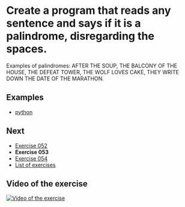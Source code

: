 # Create a program that reads any sentence and says if it is a palindrome, disregarding the spaces.

Examples of palindromes: AFTER THE SOUP, THE BALCONY OF THE HOUSE, THE DEFEAT TOWER, THE WOLF LOVES CAKE, THEY WRITE DOWN THE DATE OF THE MARATHON.

## Examples

- [python](python)

## Next

- [Exercise 052](../052)
- **Exercise 053**
- [Exercise 054](../054)
- [List of exercises](../)

## Video of the exercise

[![Video of the exercise](https://img.youtube.com/vi/5VBWe6BXzRo/maxresdefault.jpg)](https://youtu.be/5VBWe6BXzRo)
